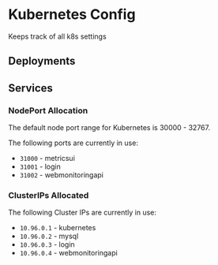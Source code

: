 # Kubernetes Config
Keeps track of all k8s settings


## Deployments

## Services

### NodePort Allocation
The default node port range for Kubernetes is 30000 - 32767.

The following ports are currently in use:
- `31000` - metricsui
- `31001` - login
- `31002` - webmonitoringapi

### ClusterIPs Allocated
The following Cluster IPs are currently in use:
- `10.96.0.1` - kubernetes
- `10.96.0.2` - mysql
- `10.96.0.3` - login
- `10.96.0.4` - webmonitoringapi

